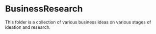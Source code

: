 # BusinessResearch

This folder is a collection of various business ideas on various stages of ideation and research.
